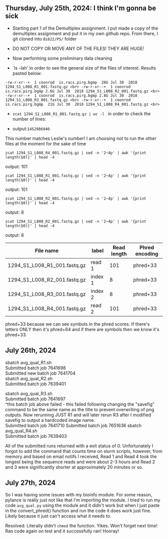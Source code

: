 
Thursday, July 25th, 2024: I think I'm gonna be sick
--- 

- Starting part 1 of the Demultiplex assignment. I put made a copy of the demultiplex assignment and put it in my own github repo. From there, I git cloned into `Bi622/PS/` folder
- DO NOT COPY OR MOVE ANY OF THE FILES! THEY ARE HUGE! 

- Now performing some preliminary data cleaning 

- `ls -lah' in order to see the general size of the files of interest. Results pasted below: 

`-rw-r-xr--+  1 coonrod  is.racs.pirg.bgmp  20G Jul 30  2018 1294_S1_L008_R1_001.fastq.gz <br>
-rw-r-xr--+  1 coonrod  is.racs.pirg.bgmp 2.6G Jul 30  2018 1294_S1_L008_R2_001.fastq.gz <br>
-rw-r-xr--+  1 coonrod  is.racs.pirg.bgmp 2.8G Jul 30  2018 1294_S1_L008_R3_001.fastq.gz <br>
-rw-r-xr--+  1 coonrod  is.racs.pirg.bgmp  21G Jul 30  2018 1294_S1_L008_R4_001.fastq.gz <br>`

- `zcat 1294_S1_L008_R1_001.fastq.gz | wc -l ` in order to check the number of lines: 

- output:`1452986940`

This number matches Leslie's number! I am choosing not to run the other files at the moment for the sake of time  

`zcat 1294_S1_L008_R4_001.fastq.gz | sed -n '2~4p' | awk '{print length($0)}' | head -4`

output: 101

`zcat 1294_S1_L008_R1_001.fastq.gz | sed -n '2~4p' | awk '{print length($0)}' | head -4`

output: 101

`zcat 1294_S1_L008_R2_001.fastq.gz | sed -n '2~4p' | awk '{print length($0)}' | head -4`

output: 8 

`zcat 1294_S1_L008_R2_001.fastq.gz | sed -n '2~4p' | awk '{print length($0)}' | head -4`

output: 8 


| File name | label | Read length | Phred encoding |
|---|---|---|---|
| 1294_S1_L008_R1_001.fastq.gz | read 1 | 101 | phred+33 |
| 1294_S1_L008_R2_001.fastq.gz | index 1 | 8 | phred+33 |
| 1294_S1_L008_R3_001.fastq.gz | index 2 | 8 | phred+33 |
| 1294_S1_L008_R4_001.fastq.gz | read 2 | 101 | phred+33 |


phred+33 because we can see symbols in the phred scores. If there's letters ONLY then it's phred+64 and if there are symbols then we know it's phred+33. 


July 26th, 2024
----
sbatch avg_qual_R1.sh <br>
Submitted batch job 7641698 <br>
Submitted new batch job 7641704 <br>
sbatch avg_qual_R2.sh <br>
Submitted batch job 7639401 <br>

sbatch avg_qual_R3.sh <br>
Submitted batch job 7641697 <br>
^this batch job above failed - this failed following changing the "savefig" command to be the same name as the title to prevent overwriting of png outputs. Now rerunning JUST R1 and will later rerun R3 after I modified savefig to output a hardcoded image name.  
Submitted batch job 7641710
Submitted batch job 7651636
sbatch avg_qual_R4.sh <br>
Submitted batch job 7639403 <br>

All of the submitted runs returned with a exit status of 0. Unfortunately I forgot to add the command that counts time on slurm scripts, however, from memory and based on email notifs I received, Read 1 and Read 4 took the longest being the sequence reads and were about 2-3 hours and Read 2 and 3 were significantly shorter at approximately 20 minutes or so. 

July 27th, 2024
---

So I was having some issues with my bioinfo module. For some reason, pylance is really just not like that I'm importing the module. I tried to run my code `avg_qual.py` using the module and it didn't work but when I just paste in the convert_phred() function and run the code it does work just fine. Likely because it just can't access what it needs to. 

Resolved: Literally didn't `chmod` the function. Yikes. Won't forget next time! Ran code again on test and it successfully ran! Hooray! 






